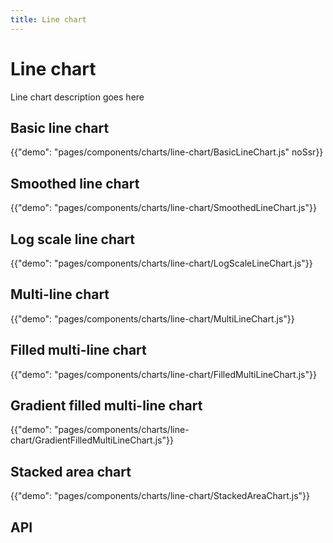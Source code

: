 ```yaml
---
title: Line chart
---
```


# Line chart

<p class="description">Line chart description goes here</p>

## Basic line chart

{{"demo": "pages/components/charts/line-chart/BasicLineChart.js" noSsr}}

## Smoothed line chart

{{"demo": "pages/components/charts/line-chart/SmoothedLineChart.js"}}

## Log scale line chart

{{"demo": "pages/components/charts/line-chart/LogScaleLineChart.js"}}

## Multi-line chart

{{"demo": "pages/components/charts/line-chart/MultiLineChart.js"}}

## Filled multi-line chart

{{"demo": "pages/components/charts/line-chart/FilledMultiLineChart.js"}}

## Gradient filled multi-line chart

{{"demo": "pages/components/charts/line-chart/GradientFilledMultiLineChart.js"}}

## Stacked area chart

{{"demo": "pages/components/charts/line-chart/StackedAreaChart.js"}}

## API
